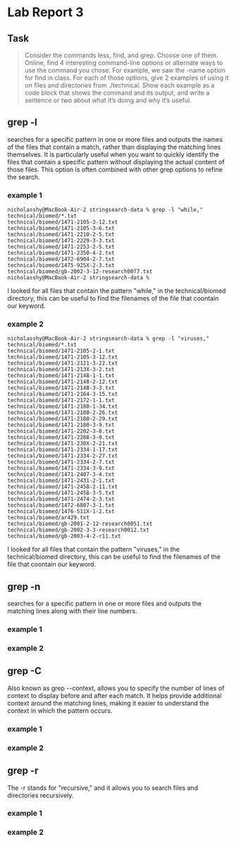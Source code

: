 # Lab Report 3

## Task
> Consider the commands less, find, and grep. Choose one of them. Online, find 4 interesting command-line options or alternate ways to use the command you chose. For example, we saw the -name option for find in class. For each of those options, give 2 examples of using it on files and directories from ./technical. Show each example as a code block that shows the command and its output, and write a sentence or two about what it’s doing and why it’s useful.

## grep -l
searches for a specific pattern in one or more files and outputs the names of the files that contain a match, rather than displaying the matching lines themselves. It is particularly useful when you want to quickly identify the files that contain a specific pattern without displaying the actual content of those files. This option is often combined with other grep options to refine the search.

### example 1
```
nicholasshy@MacBook-Air-2 stringsearch-data % grep -l "while," technical/biomed/*.txt
technical/biomed/1471-2105-3-12.txt
technical/biomed/1471-2105-3-6.txt
technical/biomed/1471-2210-2-5.txt
technical/biomed/1471-2229-3-3.txt
technical/biomed/1471-2253-2-5.txt
technical/biomed/1471-2350-4-2.txt
technical/biomed/1472-6904-2-7.txt
technical/biomed/1475-925X-2-3.txt
technical/biomed/gb-2002-3-12-research0077.txt
nicholasshy@MacBook-Air-2 stringsearch-data % 
```
I looked for all files that contain the pattern "while," in the technical/biomed directory, this can be useful to find the filenames of the file that coontain our keyword.

### example 2
```
nicholasshy@MacBook-Air-2 stringsearch-data % grep -l "viruses," technical/biomed/*.txt
technical/biomed/1471-2105-2-1.txt
technical/biomed/1471-2105-3-12.txt
technical/biomed/1471-2121-3-22.txt
technical/biomed/1471-213X-3-2.txt
technical/biomed/1471-2148-1-1.txt
technical/biomed/1471-2148-2-12.txt
technical/biomed/1471-2148-3-3.txt
technical/biomed/1471-2164-3-15.txt
technical/biomed/1471-2172-1-1.txt
technical/biomed/1471-2180-1-34.txt
technical/biomed/1471-2180-2-26.txt
technical/biomed/1471-2180-2-29.txt
technical/biomed/1471-2180-3-9.txt
technical/biomed/1471-2202-3-8.txt
technical/biomed/1471-2288-3-9.txt
technical/biomed/1471-230X-2-21.txt
technical/biomed/1471-2334-1-17.txt
technical/biomed/1471-2334-2-27.txt
technical/biomed/1471-2334-2-7.txt
technical/biomed/1471-2334-3-9.txt
technical/biomed/1471-2407-3-4.txt
technical/biomed/1471-2431-2-1.txt
technical/biomed/1471-2458-2-11.txt
technical/biomed/1471-2458-3-5.txt
technical/biomed/1471-2474-2-3.txt
technical/biomed/1472-6807-3-1.txt
technical/biomed/1476-511X-1-2.txt
technical/biomed/ar429.txt
technical/biomed/gb-2001-2-12-research0051.txt
technical/biomed/gb-2002-3-3-research0012.txt
technical/biomed/gb-2003-4-2-r11.txt
```
I looked for all files that contain the pattern "viruses," in the technical/biomed directory, this can be useful to find the filenames of the file that coontain our keyword.

### 

## grep -n
searches for a specific pattern in one or more files and outputs the matching lines along with their line numbers. 

### example 1

### example 2


## grep -C
Also known as grep --context, allows you to specify the number of lines of context to display before and after each match. It helps provide additional context around the matching lines, making it easier to understand the context in which the pattern occurs.

### example 1

### example 2


## grep -r
The -r stands for "recursive," and it allows you to search files and directories recursively.

### example 1

### example 2

